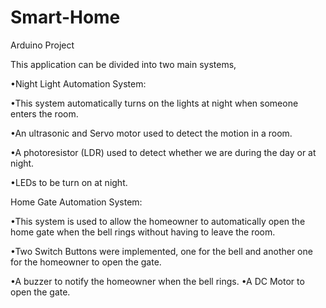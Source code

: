 # Smart-Home
Arduino Project

This application can be divided into two main systems,

•Night Light Automation System:

•This system automatically turns on the lights at night when someone enters the room.

•An ultrasonic and Servo motor used to detect the motion in a room.

•A photoresistor (LDR) used to detect whether we are during the day or at night.

•LEDs to be turn on at night.

Home Gate Automation System:

•This system is used to allow the homeowner to automatically open the home gate when
the bell rings without having to leave the room.

•Two Switch Buttons were implemented, one for the bell and another one for the
homeowner to open the gate.

•A buzzer to notify the homeowner when the bell rings.
•A DC Motor to open the gate.
